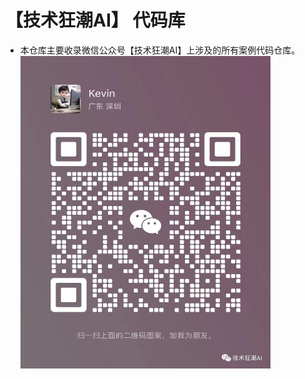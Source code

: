 # 【技术狂潮AI】 代码库
* 本仓库主要收录微信公众号【技术狂潮AI】上涉及的所有案例代码仓库。 <br/>
  <img src="https://github.com/Crossme0809/frenzy_repo/blob/main/images/wechat.jpeg" width="400" height="500">
